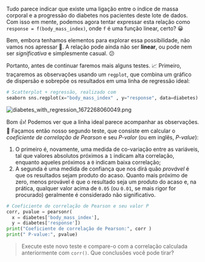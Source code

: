 Tudo parece indicar que existe uma ligação entre o índice de massa corporal e a progressão do diabetes nos pacientes deste lote de dados. Com isso em mente, podemos agora tentar expressar esta  relação como `response = f(body_mass_index)`, onde `f` é uma função linear, certo? 😀

Bem, embora tenhamos elementos para explorar essa possibilidade, não vamos nos apressar 🐢. A relação pode ainda não ser **linear**, ou pode nem ser _significativa_ e simplesmente casual. :confused:

Portanto, antes de continuar faremos mais alguns testes. 📈 Primeiro, traçaremos as observações usando um `regplot`, que combina um gráfico de dispersão e sobrepõe os resultados em uma linha de regressão ideal:

```python
# Scatterplot + regressão, realizado com
seaborn sns.regplot(x="body_mass_index" , y="response", data=diabetes)
```

<img src="https://raw.githubusercontent.com/MumukiProject/mumuki-guide-python3-linear-regression/master/assets/diabetes_with_regression_1672268060049.png " alt ="diabetes_with_regression_1672268060049.png" width="auto" height="auto">

Bom 👍! Podemos ver que a linha ideal parece acompanhar as observações. 🧮 Façamos então nosso segundo teste, que consiste em calcular o _coeficiente de correlação de Pearson_ e seu _P-valor_ (ou em inglês, _P-value_):

  1. O primeiro é, novamente, uma medida de co-variação entre as variáveis, tal que valores absolutos próximos a `1` indicam alta correlação, enquanto aqueles próximos a `0` indicam baixa correlação;
  2. A segunda é uma medida de confiança que nos dirá quão _provável_ é que os resultados sejam produto do acaso. Quanto mais próximo de zero, menos provável é que o resultado seja um produto do acaso e, na prática, qualquer valor acima de `0.05` (ou `0.01`, se mais rigor for procurado) geralmente é considerado não significativo.

```python
# Coeficiente de correlação de Pearson e seu valor P
corr, pvalue = pearsonr(
  x = diabetes['body_mass_index'],
  y = diabetes['response'])
print("Coeficiente de correlação de Pearson:", corr )
print(" P-value:", pvalue)
```

> Execute este novo teste e compare-o com a correlação calculada anteriormente com `corr()`. Que conclusões você pode tirar?
